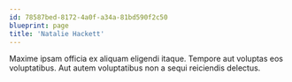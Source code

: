 ```yaml
---
id: 78587bed-8172-4a0f-a34a-81bd590f2c50
blueprint: page
title: 'Natalie Hackett'
---
```

Maxime ipsam officia ex aliquam eligendi itaque. Tempore aut voluptas eos voluptatibus. Aut autem voluptatibus non a sequi reiciendis delectus.